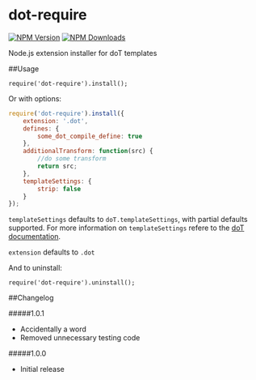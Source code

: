 dot-require
===========

[![NPM Version][npm-image]][npm-url]
[![NPM Downloads][downloads-image]][downloads-url]

Node.js extension installer for doT templates

##Usage

`require('dot-require').install();`

Or with options:

```javascript
require('dot-require').install({
    extension: '.dot',
    defines: {
        some_dot_compile_define: true
    },
    additionalTransform: function(src) {
        //do some transform
        return src;
    },
    templateSettings: {
        strip: false
    }
});
```

`templateSettings` defaults to `doT.templateSettings`, with partial defaults supported. For more information on `templateSettings` refere to the [doT documentation](http://olado.github.io/doT/).

`extension` defaults to `.dot`

And to uninstall:

`require('dot-require').uninstall();`

##Changelog

#####1.0.1
* Accidentally a word
* Removed unnecessary testing code

#####1.0.0
* Initial release

[npm-image]: https://img.shields.io/npm/v/dot-require.svg?style=flat
[npm-url]: https://npmjs.org/package/dot-require
[downloads-image]: https://img.shields.io/npm/dm/dot-require.svg?style=flat
[downloads-url]: https://npmjs.org/package/dot-require

